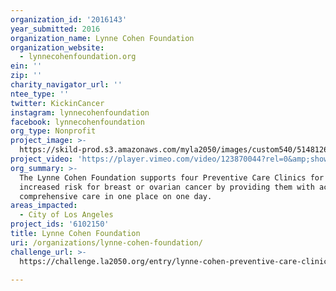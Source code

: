 ```yaml
---
organization_id: '2016143'
year_submitted: 2016
organization_name: Lynne Cohen Foundation
organization_website:
  - lynnecohenfoundation.org
ein: ''
zip: ''
charity_navigator_url: ''
ntee_type: ''
twitter: KickinCancer
instagram: lynnecohenfoundation
facebook: lynnecohenfoundation
org_type: Nonprofit
project_image: >-
  https://skild-prod.s3.amazonaws.com/myla2050/images/custom540/5148126005741-team91.png
project_video: 'https://player.vimeo.com/video/123870044?rel=0&amp;showinfo=0'
org_summary: >-
  The Lynne Cohen Foundation supports four Preventive Care Clinics for women at
  increased risk for breast or ovarian cancer by providing them with access to
  comprehensive care in one place on one day.
areas_impacted:
  - City of Los Angeles
project_ids: '6102150'
title: Lynne Cohen Foundation
uri: /organizations/lynne-cohen-foundation/
challenge_url: >-
  https://challenge.la2050.org/entry/lynne-cohen-preventive-care-clinic-at-usc-norris-cancer-center-for-women-at-risk-for-cancer

---
```

